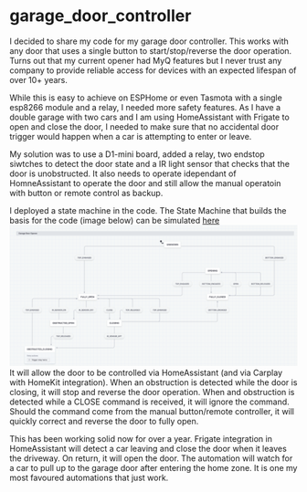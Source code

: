 # garage_door_controller

I decided to share my code for my garage door controller. This works with any door that uses a single button to start/stop/reverse the door operation.
Turns out that my current opener had MyQ features but I never trust any company to provide reliable access for devices with an expected lifespan of over 10+ years.

While this is easy to achieve on ESPHome or even Tasmota with a single esp8266 module and a relay, I needed more safety features. As I have a double garage with two cars and I am using HomeAssistant with Frigate to open and close the door, I needed to make sure that no accidental door trigger would happen when a car is attempting to enter or leave.

My solution was to use a D1-mini board, added a relay, two endstop siwtches to detect the door state and a IR light sensor that checks that the door is unobstructed. 
It also needs to operate idependant of HomneAssistant to operate the door and still allow the manual operatoin with button or remote control as backup. 

I deployed a state machine in the code. The State Machine that builds the basis for the code (image below) can be simulated [here](https://stately.ai/registry/editor/c75df474-d5b7-42d2-aade-f372775f61c1?machineId=daa53767-9e83-4e3c-a6ed-1a4582f7df22&mode=Design)
![State Machine](/assets/StateMachine.png)
It will allow the door to be controlled via HomeAssistant (and via Carplay with HomeKit integration). When an obstruction is detected while the door is closing, it will stop and reverse the door operation. 
When and obstruction is detected while a CLOSE command is received, it will ignore the command. Should the command come from the manual button/remote controller, it will quickly correct and reverse the door to fully open. 

This has been working solid now for over a year. Frigate integration in HomeAssistant will detect a car leaving and close the door when it leaves the driveway. On return, it will open the door. The automation will watch for a car to pull up to the garage door after entering the home zone. It is one my most favoured automations that just work. 
